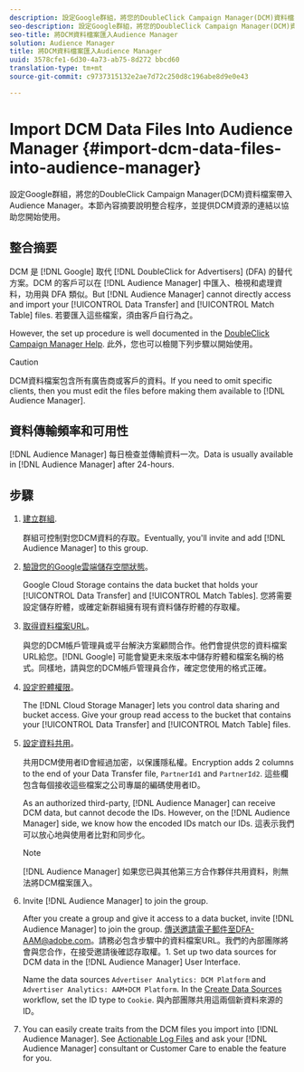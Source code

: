 ```yaml
---
description: 設定Google群組，將您的DoubleClick Campaign Manager(DCM)資料檔案帶入Audience Manager。本節內容摘要說明整合程序，並提供DCM資源的連結以協助您開始使用。
seo-description: 設定Google群組，將您的DoubleClick Campaign Manager(DCM)資料檔案帶入Audience Manager。本節內容摘要說明整合程序，並提供DCM資源的連結以協助您開始使用。
seo-title: 將DCM資料檔案匯入Audience Manager
solution: Audience Manager
title: 將DCM資料檔案匯入Audience Manager
uuid: 3578cfe1-6d30-4a73-ab75-8d272 bbcd60
translation-type: tm+mt
source-git-commit: c9737315132e2ae7d72c250d8c196abe8d9e0e43

---
```



# Import DCM Data Files Into Audience Manager {#import-dcm-data-files-into-audience-manager}

設定Google群組，將您的DoubleClick Campaign Manager(DCM)資料檔案帶入Audience Manager。本節內容摘要說明整合程序，並提供DCM資源的連結以協助您開始使用。

## 整合摘要

DCM 是 [!DNL Google] 取代 [!DNL DoubleClick for Advertisers] (DFA) 的替代方案。DCM 的客戶可以在 [!DNL Audience Manager] 中匯入、檢視和處理資料，功用與 DFA 類似。But [!DNL Audience Manager] cannot directly access and import your [!UICONTROL Data Transfer] and [!UICONTROL Match Table] files. 若要匯入這些檔案，須由客戶自行為之。

However, the set up procedure is well documented in the [DoubleClick Campaign Manager Help](https://support.google.com/dcm/partner/answer/2941575?hl=en&ref_topic=6107456). 此外，您也可以檢閱下列步驟以開始使用。

>[!CAUTION]
>
>DCM資料檔案包含所有廣告商或客戶的資料。If you need to omit specific clients, then you must edit the files before making them available to [!DNL Audience Manager].

## 資料傳輸頻率和可用性

[!DNL Audience Manager] 每日檢查並傳輸資料一次。Data is usually available in [!DNL Audience Manager] after 24-hours.

## 步驟

1. [建立群組](https://support.google.com/dcm/partner/answer/3370419?hl=en&ref_topic=6107456).

   群組可控制對您DCM資料的存取。Eventually, you&#39;ll invite and add [!DNL Audience Manager] to this group.

1. [驗證您的Google雲端儲存空間狀態](https://support.google.com/dcm/partner/answer/3370481?hl=en&ref_topic=6107456)。

   Google Cloud Storage contains the data bucket that holds your [!UICONTROL Data Transfer] and [!UICONTROL Match Tables]. 您將需要設定儲存貯體，或確定新群組擁有現有資料儲存貯體的存取權。

1. [取得資料檔案URL](https://support.google.com/dcm/partner/answer/3370482?hl=en&ref_topic=6107456)。

   與您的DCM帳戶管理員或平台解決方案顧問合作。他們會提供您的資料檔案URL給您。[!DNL Google] 可能會變更未來版本中儲存貯體和檔案名稱的格式。同樣地，請與您的DCM帳戶管理員合作，確定您使用的格式正確。

1. [設定貯體權限](https://cloud.google.com/storage/docs/cloud-console?csw=1#_bucketpermission)。

   The [!DNL Cloud Storage Manager] lets you control data sharing and bucket access. Give your group read access to the bucket that contains your [!UICONTROL Data Transfer] and [!UICONTROL Match Table] files.

1. [設定資料共用](https://support.google.com/dcm/partner/answer/6206106?hl=en)。

   共用DCM使用者ID會經過加密，以保護隱私權。Encryption adds 2 columns to the end of your Data Transfer file, `PartnerId1` and `PartnerId2`. 這些欄包含每個接收這些檔案之公司專屬的編碼使用者ID。

   As an authorized third-party, [!DNL Audience Manager] can receive DCM data, but cannot decode the IDs. However, on the [!DNL Audience Manager] side, we know how the encoded IDs match our IDs. 這表示我們可以放心地與使用者比對和同步化。

   >[!NOTE]
   >[!DNL Audience Manager] 如果您已與其他第三方合作夥伴共用資料，則無法將DCM檔案匯入。

1. Invite [!DNL Audience Manager] to join the group.

   After you create a group and give it access to a data bucket, invite [!DNL Audience Manager] to join the group. 傳送邀請電子郵件至DFA-AAM@adobe.com。請務必包含步驟中的資料檔案URL。我們的內部團隊將會與您合作，在接受邀請後確認存取權。1. Set up two data sources for DCM data in the [!DNL Audience Manager] User Interface.

   Name the data sources `Advertiser Analytics: DCM Platform` and `Advertiser Analytics: AAM+DCM Platform`. In the [Create Data Sources](../../../features/manage-datasources.md#create-data-source) workflow, set the ID type to `Cookie`. 與內部團隊共用這兩個新資料來源的ID。

1. You can easily create traits from the DCM files you import into [!DNL Audience Manager]. See [Actionable Log Files](../../../integration/media-data-integration/actionable-log-files.md) and ask your [!DNL Audience Manager] consultant or Customer Care to enable the feature for you.
